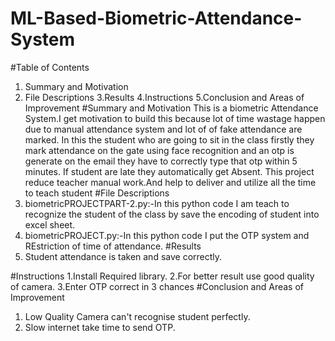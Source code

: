 # ML-Based-Biometric-Attendance-System
#Table of Contents
1. Summary and Motivation
2. File Descriptions
3.Results
4.Instructions
5.Conclusion and Areas of Improvement
#Summary and Motivation
This is a biometric Attendance System.I get motivation to build this because lot of time wastage happen due to manual attendance system and lot of
of fake attendance are marked.
In this the student who are going to sit in the class firstly they mark attendance on the gate using face recognition and an otp is generate on the
email they have to correctly type that otp within 5 minutes.
If student are late they automatically get Absent.
This project reduce teacher manual work.And help to deliver and utilize all the time to teach student
#File Descriptions
1. biometricPROJECTPART-2.py:-In this python code I am teach to recognize the student of the class by save the encoding of student into 
excel sheet.
2. biometricPROJECT.py:-In this python code I put the OTP system and REstriction of time of attendance.
#Results
1. Student attendance is taken and save correctly.

#Instructions
1.Install Required library.
2.For better result use good quality of camera.
3.Enter OTP correct in 3 chances
#Conclusion and Areas of Improvement
1. Low Quality Camera can't recognise student perfectly.
2. Slow internet take time to send OTP.
